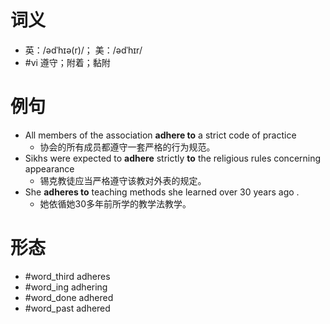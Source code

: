 # 词义
- 英：/ədˈhɪə(r)/； 美：/ədˈhɪr/
- #vi 遵守；附着；黏附
# 例句
- All members of the association **adhere to** a strict code of practice
	- 协会的所有成员都遵守一套严格的行为规范。
- Sikhs were expected to **adhere** strictly **to** the religious rules concerning appearance
	- 锡克教徒应当严格遵守该教对外表的规定。
- She **adheres to** teaching methods she learned over 30 years ago .
	- 她依循她30多年前所学的教学法教学。
# 形态
- #word_third adheres
- #word_ing adhering
- #word_done adhered
- #word_past adhered

